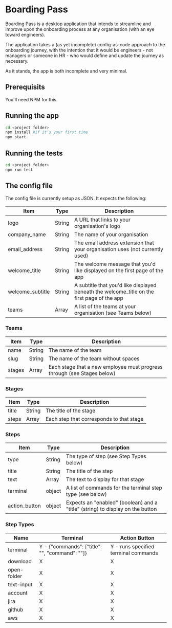 # Boarding Pass

Boarding Pass is a desktop application that intends to streamline and improve upon the onboarding process at any organisation (with an eye toward engineers).

The application takes a (as yet incomplete) config-as-code approach to the onboarding journey, with the intention that it would be engineers - not managers or someone in HR - who would define and update the journey as necessary.

As it stands, the app is both incomplete and very minimal.

## Prerequisits

You'll need NPM for this.

## Running the app

```bash
cd <project folder>
npm install #if it's your first time
npm start
```

## Running the tests

```bash
cd <project folder>
npm run test
```

## The config file

The config file is currently setup as JSON. It expects the following:

| Item             | Type   | Description                                                                                 |
| ---------------- | ------ | ------------------------------------------------------------------------------------------- |
| logo             | String | A URL that links to your organisation's logo                                                |
| company_name     | String | The name of your organisation                                                               |
| email_address    | String | The email address extension that your organisation uses (not currently used)                |
| welcome_title    | String | The welcome message that you'd like displayed on the first page of the app                  |
| welcome_subtitle | String | A subtitle that you'd like displayed beneath the welcome_title on the first page of the app |
| teams            | Array  | A list of the teams at your organisation (see Teams below)                                  |

### Teams

| Item   | Type   | Description                                                             |
| ------ | ------ | ----------------------------------------------------------------------- |
| name   | String | The name of the team                                                    |
| slug   | String | The name of the team without spaces                                     |
| stages | Array  | Each stage that a new employee must progress through (see Stages below) |

### Stages

| Item  | Type   | Description                              |
| ----- | ------ | ---------------------------------------- |
| title | String | The title of the stage                   |
| steps | Array  | Each step that corresponds to that stage |

### Steps

| Item          | Type   | Description                                                                    |
| ------------- | ------ | ------------------------------------------------------------------------------ |
| type          | String | The type of step (see Step Types below)                                        |
| title         | String | The title of the step                                                          |
| text          | Array  | The text to display for that stage                                             |
| terminal      | object | A list of commands for the terminal step type (see below)                      |
| action_button | object | Expects an "enabled" (boolean) and a "title" (string) to display on the button |

### Step Types

| Name        | Terminal                                       | Action Button                        |
| ----------- | ---------------------------------------------- | ------------------------------------ |
| terminal    | Y - {"commands": ["title": "", "command": ""]} | Y - runs specified terminal commands |
| download    | X                                              | X                                    |
| open-folder | X                                              | X                                    |
| text-input  | X                                              | X                                    |
| account     | X                                              | X                                    |
| jira        | X                                              | X                                    |
| github      | X                                              | X                                    |
| aws         | X                                              | X                                    |
